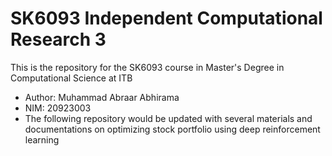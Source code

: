 # SK6093 Independent Computational Research 3

This is the repository for the SK6093 course in Master's Degree in Computational Science at ITB
- Author: Muhammad Abraar Abhirama
- NIM: 20923003
- The following repository would be updated with several materials and documentations on optimizing stock portfolio using deep reinforcement learning
